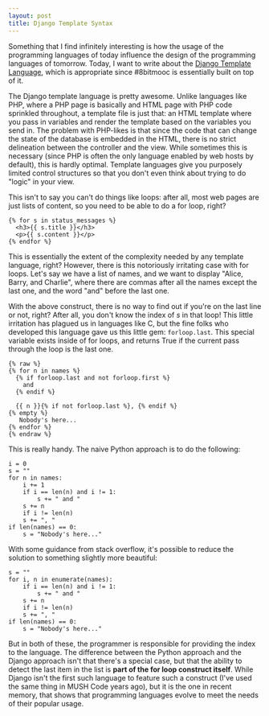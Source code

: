```yaml
---
layout: post
title: Django Template Syntax
---
```


Something that I find infinitely interesting is how the usage of the programming
languages of today influence the design of the programming languages of
tomorrow. Today, I want to write about the [Django Template Language](
https://docs.djangoproject.com/en/dev/topics/templates/), which is appropriate
since #8bitmooc is essentially built on top of it.

The Django template language is pretty awesome. Unlike languages like PHP, where
a PHP page is basically and HTML page with PHP code sprinkled throughout, a
template file is just that: an HTML template where you pass in variables and
render the template based on the variables you send in. The problem with
PHP-likes is that since the code that can change the state of the database is
embedded in the HTML, there is no strict delineation between the controller and
the view. While sometimes this is necessary (since PHP is often the only language
enabled by web hosts by default), this is hardly optimal. Template languages
give you purposely limited control structures so that you don't even think about
trying to do "logic" in your view.

This isn't to say you can't do things like loops: after all, most web pages are
just lists of content, so you need to be able to do a for loop, right?

    {% for s in status_messages %}
      <h3>{{ s.title }}</h3>
      <p>{{ s.content }}</p>
    {% endfor %}

This is essentially the extent of the complexity needed by any template
language, right? However, there is this notoriously irritating case with for
loops. Let's say we have a list of names, and we want to display "Alice, Barry,
and Charlie", where there are commas after all the names except the last one,
and the word "and" before the last one.

With the above construct, there is no way to find out if you're on the last
line or not, right? After all, you don't know the index of *s* in that loop!
This little irritation has plagued us in languages like C, but the fine folks
who developed this language gave us this little gem: ```forloop.last```. This
special variable exists inside of for loops, and returns True if the current
pass through the loop is the last one.

    {% raw %}
    {% for n in names %}
      {% if forloop.last and not forloop.first %}
        and
      {% endif %}
      
      {{ n }}{% if not forloop.last %}, {% endif %}
    {% empty %}
       Nobody's here...  
    {% endfor %}
    {% endraw %}
    
This is really handy. The naive Python approach is to do the following:

    i = 0
    s = ""
    for n in names:
        i += 1
        if i == len(n) and i != 1:
            s += " and "
        s += n
        if i != len(n)
        s += ", "
    if len(names) == 0:
        s = "Nobody's here..."

With some guidance from stack overflow, it's possible to reduce the solution
to something slightly more beautiful:

    s = ""
    for i, n in enumerate(names):
        if i == len(n) and i != 1:
            s += " and "
        s += n
        if i != len(n)
        s += ", "
    if len(names) == 0:
        s = "Nobody's here..."
    
But in both of these, the programmer is responsible for providing the index
to the language. The difference between the Python approach and the Django
approach isn't that there's a special case, but that the ability to detect
the last item in the list is **part of the for loop construct itself**. While
Django isn't the first such language to feature such a construct (I've used
the same thing in MUSH Code years ago), but it is the one in recent memory,
that shows that programming languages evolve to meet the needs of their popular
usage.

